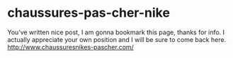 chaussures-pas-cher-nike
========================

You’ve written nice post, I am gonna bookmark this page, thanks for info. I actually appreciate your own position and I will be sure to come back here. http://www.chaussuresnikes-pascher.com/